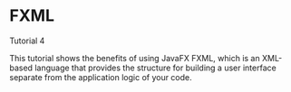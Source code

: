 # FXML
Tutorial 4

This tutorial shows the benefits of using JavaFX FXML, which is an XML-based language that provides the structure for building a user interface separate from the application logic of your code.
